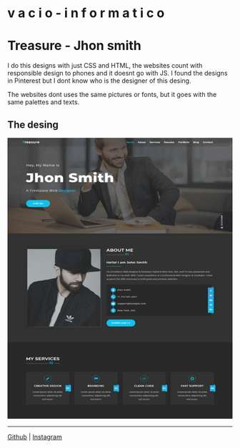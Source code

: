 v a c i o - i n f o r m a t i c o
====

# Treasure - Jhon smith

I do this designs with just CSS and HTML, the websites count with responsible design to phones and it doesnt go with JS. I found the designs in Pinterest but I dont know who is the designer of this desing.

The websites dont uses the same pictures or fonts, but it goes with the same palettes and texts.

## The desing

![Desing](./desing.jpg)

---
[Github](https://github.com/vacio-informatico/) | [Instagram](https://instagram/vacio_informatico)
